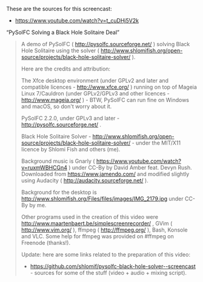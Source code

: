 These are the sources for this screencast:

- https://www.youtube.com/watch?v=t_cuDHj5V2k

“PySolFC Solving a Black Hole Solitaire Deal”

<blockquote>

A demo of PySolFC ( http://pysolfc.sourceforge.net/ ) solving Black Hole
Solitaire using the solver (
http://www.shlomifish.org/open-source/projects/black-hole-solitaire-solver/ ).

Here are the credits and attribution:

The Xfce desktop environment (under GPLv2 and later and compatible licences - http://www.xfce.org/ ) running on top of Mageia Linux 7/Cauldron (under GPLv2/GPLv3 and other licences - http://www.mageia.org/ ) - BTW, PySolFC can run fine on Windows and macOS, so don't worry about it.

PySolFC 2.2.0, under GPLv3 and later - http://pysolfc.sourceforge.net/ .

Black Hole Solitaire Solver - http://www.shlomifish.org/open-source/projects/black-hole-solitaire-solver/ - under the MIT/X11 licence by Shlomi Fish and others (me).

Background music is Gnarly ( https://www.youtube.com/watch?v=ruxmWBHCGn4 ) under CC-By by David Amber feat. Devyn Rush. Downloaded from https://www.jamendo.com/ and modified slightly using Audacity ( http://audacity.sourceforge.net/ ).

Background for the desktop is http://www.shlomifish.org/Files/files/images/IMG_2179.jpg under CC-By by me.

Other programs used in the creation of this video were http://www.maartenbaert.be/simplescreenrecorder/ , GVim ( http://www.vim.org/ ), ffmpeg
( http://ffmpeg.org/ ), Bash, Konsole and VLC. Some help for ffmpeg was provided on #ffmpeg on Freenode (thanks!).

Update: here are some links related to the preparation of this video:

* https://github.com/shlomif/pysolfc-black-hole-solver--screencast - sources for some of the stuff (video + audio + mixing script).

</blockquote>
